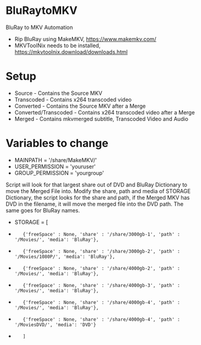 # BluRaytoMKV
BluRay to MKV Automation

* Rip BluRay using MakeMKV, https://www.makemkv.com/
* MKVToolNix needs to be installed, https://mkvtoolnix.download/downloads.html

# Setup
* Source -        Contains the Source MKV
* Transcoded -    Contains x264 transcoded video
* Converted -    Contains the Source MKV after a Merge
* Converted/Transcoded -    Contains x264 transcoded video after a Merge
* Merged -        Contains mkvmerged subtitle, Transcoded Video and Audio

# Variables to change
* MAINPATH = '/share/MakeMKV/'
* USER_PERMISSION = 'youruser'
* GROUP_PERMISSION = 'yourgroup'

Script will look for that largest share out of DVD and BluRay Dictionary to move the Merged File into.
Modify the share, path and media of STORAGE Dictionary, the script looks for the share and path,  if the Merged MKV has DVD in the filename, it will move the merged file into the DVD path.
The same goes for BluRay names.

* STORAGE  = [
*        {'freeSpace' : None, 'share' : '/share/3000gb-1', 'path' : '/Movies/', 'media': 'BluRay'},
*        {'freeSpace' : None, 'share' : '/share/3000gb-2', 'path' : '/Movies/1080P/', 'media': 'BluRay'},
*        {'freeSpace' : None, 'share' : '/share/4000gb-2', 'path' : '/Movies/', 'media': 'BluRay'},
*        {'freeSpace' : None, 'share' : '/share/4000gb-3', 'path' : '/Movies/', 'media': 'BluRay'},
*        {'freeSpace' : None, 'share' : '/share/4000gb-4', 'path' : '/Movies/', 'media': 'BluRay'},
*        {'freeSpace' : None, 'share' : '/share/4000gb-4', 'path' : '/MoviesDVD/', 'media': 'DVD'}
*        ]


